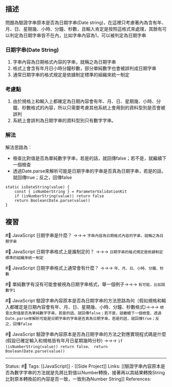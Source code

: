 ## 描述


問題為驗證字串原本是否為日期字串(Date string)，在這裡只考慮著內為含有年、月、日、星期幾、小時、分鐘、秒數，且輸入肯定是按照這格式來處理，其餘有可以判定為日期字串皆不在內，比如字串內容為1，可以被判定為日期字串

### 日期字串(Date String)
1. 字串內容為日期格式內容的字串，就稱之為日期字串
2. 格式上會含有年月日小時分鐘秒數，部分單純數字也會被誤判成日期字串
3. 通常日期字串的格式規定是依據制定標準的組織來統一制定


### 考慮點
1. 由於規格上和輸入上都確定為日期內容會有年、月、日、星期幾、小時、分鐘、秒數格式的內容，所以只需要考慮其他系統上會用到的資料型別是否會被誤判
2. 系統上會誤判為日期字串的資料型別只有數字字串。

### 解法
解法思路為：
- 檢查比對值是否為單純數字字串，若是的話，就回傳false；若不是，就繼續下一個檢查
- 透過Date.parse來解析可能是日期字串的字串是否真為日期字串，若是的話，就回傳true；反之，回傳false

```
static isDateString(value) {
	const { isNumberString } = ParameterValidationKit
	if (isNumberString(value)) return false
	return Boolean(Date.parse(value))
}
```


## 複習
#🧠 JavaScript 日期字串是什麼？ ->->-> `字串內容為日期格式內容的字串，就稱之為日期字串`
<!--SR:!2022-06-14,3,250-->
#🧠 JavaScript 日期字串格式上是誰制定的？ ->->-> `日期字串的格式規定是依據制定標準的組織來統一制定`
<!--SR:!2022-06-14,3,250-->

#🧠 JavaScript 日期字串格式上通常會有什麼？ ->->-> `年、月、日、小時、分鐘、秒數`
<!--SR:!2022-06-14,3,250-->

#🧠  單純數字有沒有可能會被視為日期字串格式，舉一個例子->->-> `有可能，比如說數字1`
<!--SR:!2022-06-14,3,250-->

#🧠 JavaScript 驗證字串內容原本是否為日期字串的方法思路為何（假如規格和輸入都確定是日期內容會有年、月、日、星期幾、小時、分鐘、秒數格式)->->-> `檢查比對值是否為單純數字字串，若是的話，就回傳false；若不是，就繼續下一個檢查、透過Date.parse來解析可能是日期字串的字串是否真為日期字串，若是的話，就回傳true；反之，回傳false`
<!--SR:!2022-06-14,3,250-->

#🧠 JavaScript 驗證字串內容原本是否為日期字串的方法之對應實現程式碼是什麼(假設已確定輸入和規格皆有年月日星期幾時分秒) ->->-> `if (isNumberString(value)) return false、	return Boolean(Date.parse(value))`
<!--SR:!2022-06-14,3,250-->

---
Status: #🌱 
Tags:
[[JavaScript]] - [[Side Project]]
Links:
[[驗證字串內容原本是否為數字字串的方法就是先將比對值以Number轉換，接著再以其結果轉換String比對原本轉換前的內容是否一致，一致則為Number String]]
References: